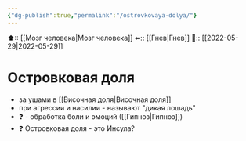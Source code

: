 ```yaml
---
{"dg-publish":true,"permalink":"/ostrovkovaya-dolya/"}
---
```



⬆:: [[Мозг человека\|Мозг человека]]
⬅:: [[Гнев\|Гнев]]
📅:: [[2022-05-29\|2022-05-29]]

# Островковая доля
- за ушами в [[Височная доля\|Височная доля]]
- при агрессии и насилии - называют "дикая лошадь"
- ❓ - обработка боли и эмоций ([[Гипноз\|Гипноз]])
- ❓ Островковая доля - это Инсула?